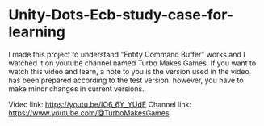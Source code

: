 # Unity-Dots-Ecb-study-case-for-learning

I made this project to understand "Entity Command Buffer" works and I watched it on youtube channel named Turbo Makes Games. If you want to watch this video and learn, a note to you is the version used in the video has been prepared according to the test version. however, you have to make minor changes in current versions.

Video link: https://youtu.be/IO6_6Y_YUdE
Channel link: https://www.youtube.com/@TurboMakesGames
